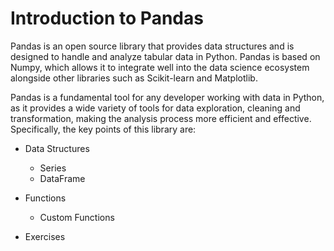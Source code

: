 # Introduction to Pandas
Pandas is an open source library that provides data structures and is designed to handle and analyze tabular data in Python. Pandas is based on Numpy, which allows it to integrate well into the data science ecosystem alongside other libraries such as Scikit-learn and Matplotlib.

Pandas is a fundamental tool for any developer working with data in Python, as it provides a wide variety of tools for data exploration, cleaning and transformation, making the analysis process more efficient and effective. Specifically, the key points of this library are:

- Data Structures
  - Series
  - DataFrame

- Functions
  - Custom Functions

- Exercises